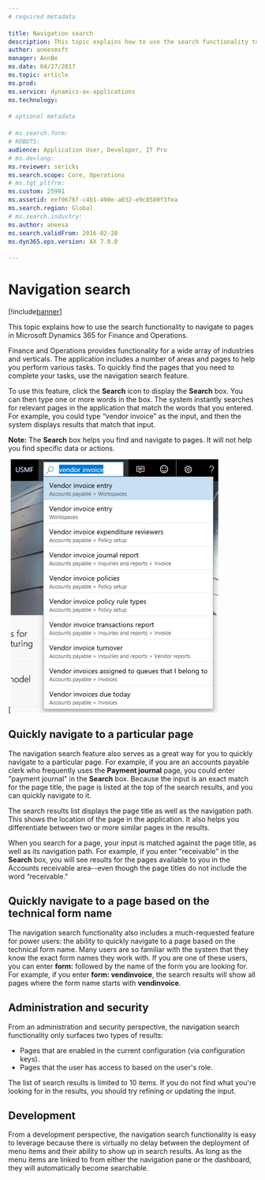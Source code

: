 ```yaml
---
# required metadata

title: Navigation search
description: This topic explains how to use the search functionality to navigate to pages in Microsoft Dynamics 365 for Finance and Operations.
author: aneesmsft
manager: AnnBe
ms.date: 04/27/2017
ms.topic: article
ms.prod: 
ms.service: dynamics-ax-applications
ms.technology: 

# optional metadata

# ms.search.form: 
# ROBOTS: 
audience: Application User, Developer, IT Pro
# ms.devlang: 
ms.reviewer: sericks
ms.search.scope: Core, Operations
# ms.tgt_pltfrm: 
ms.custom: 25991
ms.assetid: eef0676f-c4b1-490e-a032-e9c8580f3fea
ms.search.region: Global
# ms.search.industry: 
ms.author: aneesa
ms.search.validFrom: 2016-02-28
ms.dyn365.ops.version: AX 7.0.0

---
```


# Navigation search

[!include[banner](../includes/banner.md)]


This topic explains how to use the search functionality to navigate to pages in Microsoft Dynamics 365 for Finance and Operations.

Finance and Operations provides functionality for a wide array of industries and verticals. The application includes a number of areas and pages to help you perform various tasks. To quickly find the pages that you need to complete your tasks, use the navigation search feature. 

To use this feature, click the **Search** icon to display the **Search** box. You can then type one or more words in the box. The system instantly searches for relevant pages in the application that match the words that you entered. For example, you could type “vendor invoice” as the input, and then the system displays results that match that input. 

**Note:** The **Search** box helps you find and navigate to pages. It will not help you find specific data or actions. 

[![search-box](media/navigation-search.png "Search box") 

## Quickly navigate to a particular page
The navigation search feature also serves as a great way for you to quickly navigate to a particular page. For example, if you are an accounts payable clerk who frequently uses the **Payment journal** page, you could enter "payment journal" in the **Search** box. Because the input is an exact match for the page title, the page is listed at the top of the search results, and you can quickly navigate to it. 

The search results list displays the page title as well as the navigation path. This shows the location of the page in the application. It also helps you differentiate between two or more similar pages in the results. 

When you search for a page, your input is matched against the page title, as well as its navigation path. For example, if you enter “receivable” in the **Search** box, you will see results for the pages available to you in the Accounts receivable area--even though the page titles do not include the word “receivable." 

## Quickly navigate to a page based on the technical form name
The navigation search functionality also includes a much-requested feature for power users: the ability to quickly navigate to a page based on the technical form name. Many users are so familiar with the system that they know the exact form names they work with. If you are one of these users, you can enter **form:** followed by the name of the form you are looking for. For example, if you enter **form: vendinvoice**, the search results will show all pages where the form name starts with **vendinvoice**. 

## Administration and security
From an administration and security perspective, the navigation search functionality only surfaces two types of results:

-   Pages that are enabled in the current configuration (via configuration keys).
-   Pages that the user has access to based on the user's role.

The list of search results is limited to 10 items. If you do not find what you're looking for in the results, you should try refining or updating the input. 

## Development 
From a development perspective, the navigation search functionality is easy to leverage because there is virtually no delay between the deployment of menu items and their ability to show up in search results. As long as the menu items are linked to from either the navigation pane or the dashboard, they will automatically become searchable. 

